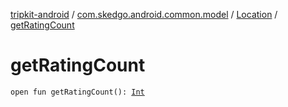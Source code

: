 [tripkit-android](../../index.md) / [com.skedgo.android.common.model](../index.md) / [Location](index.md) / [getRatingCount](./get-rating-count.md)

# getRatingCount

`open fun getRatingCount(): `[`Int`](https://kotlinlang.org/api/latest/jvm/stdlib/kotlin/-int/index.html)